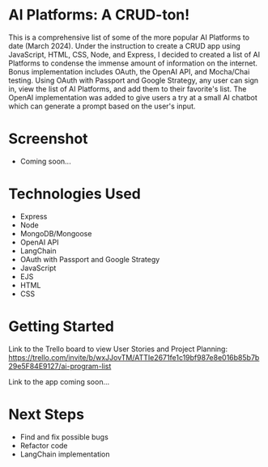 # AI Platforms: A CRUD-ton!
This is a comprehensive list of some of the more popular AI Platforms to date (March 2024).  Under the instruction to create a CRUD app using JavaScript, HTML, CSS, Node, and Express, I decided to created a list of AI Platforms to condense the immense amount of information on the internet.  Bonus implementation includes OAuth, the OpenAI API, and Mocha/Chai testing.  Using OAuth with Passport and Google Strategy, any user can sign in, view the list of AI Platforms, and add them to their favorite's list.  The OpenAI implementation was added to give users a try at a small AI chatbot which can generate a prompt based on the user's input.

# Screenshot

- Coming soon...

# Technologies Used

- Express
- Node
- MongoDB/Mongoose
- OpenAI API
- LangChain
- OAuth with Passport and Google Strategy
- JavaScript
- EJS
- HTML
- CSS

# Getting Started

Link to the Trello board to view User Stories and Project Planning:
https://trello.com/invite/b/wxJJovTM/ATTIe2671fe1c19bf987e8e016b85b7b29e5F84E9127/ai-program-list

Link to the app coming soon...

# Next Steps

- Find and fix possible bugs
- Refactor code
- LangChain implementation